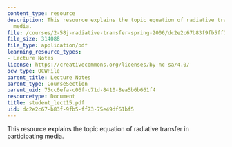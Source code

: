 ```yaml
---
content_type: resource
description: This resource explains the topic equation of radiative transfer in participating
  media.
file: /courses/2-58j-radiative-transfer-spring-2006/dc2e2c67b83f9fb5ff7375e49df61bf5_student_lect15.pdf
file_size: 314088
file_type: application/pdf
learning_resource_types:
- Lecture Notes
license: https://creativecommons.org/licenses/by-nc-sa/4.0/
ocw_type: OCWFile
parent_title: Lecture Notes
parent_type: CourseSection
parent_uid: 75cc6efa-c06f-c71d-8410-8ea5b6b661f4
resourcetype: Document
title: student_lect15.pdf
uid: dc2e2c67-b83f-9fb5-ff73-75e49df61bf5
---
```

This resource explains the topic equation of radiative transfer in participating media.